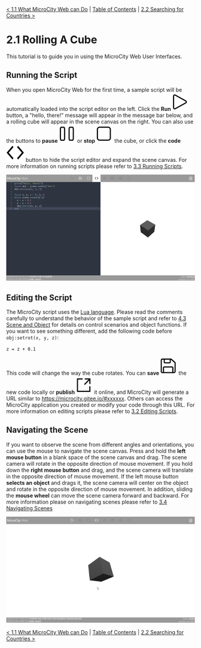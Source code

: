 [< 1.1 What MicroCity Web can Do](1.1_what_microcity_web_can_do.md) | [Table of Contents](readme.md) | [2.2 Searching for Countries >](2.2_searching_for_countries.md)

# 2.1 Rolling A Cube
This tutorial is to guide you in using the MicroCity Web User Interfaces.

## Running the Script
When you open MicroCity Web for the first time, a sample script will be automatically loaded into the script editor on the left. Click the **Run**![play](../img/play.svg) button, a "hello, there!" message will appear in the message bar below, and a rolling cube will appear in the scene canvas on the right. You can also use the buttons to **pause**![pause](../img/pause.svg) or **stop**![stop](../img/stop.svg) the cube, or click the **code**![code](../img/code.svg)  button to hide the script editor and expand the scene canvas. For more information on running scripts please refer to [3.3 Running Scripts](3.3_running_scripts.md).

![rolling cube](./img/rolling_cube.png)

## Editing the Script
The MicroCity script uses the <a href="https://www.lua.org/manual/5.4/manual.html" target="_blank">Lua language</a>. Please read the comments carefully to understand the behavior of the sample script and refer to [4.3 Scene and Object](4.3_scene_and_object.md) for details on control scenarios and object functions. If you want to see something different, add the following code before `obj:setrot(x, y, z)`:
```
z = z + 0.1
```
This code will change the way the cube rotates. You can **save**![save](../img/save.svg) the new code locally or **publish**![publish](../img/publish.svg) it online, and MicroCity will generate a URL similar to https://microcity.gitee.io/#xxxxxx. Others can access the MicroCity application you created or modify your code through this URL. For more information on editing scripts please refer to [3.2 Editing Scripts](3.2_editing_scripts.md).


## Navigating the Scene
If you want to observe the scene from different angles and orientations, you can use the mouse to navigate the scene canvas. Press and hold the **left mouse button** in a blank space of the scene canvas and drag. The scene camera will rotate in the opposite direction of mouse movement. If you hold down the **right mouse button** and drag, and the scene camera will translate in the opposite direction of mouse movement. If the left mouse button **selects an object** and drags it, the scene camera will center on the object and rotate in the opposite direction of mouse movement. In addition, sliding the **mouse wheel** can move the scene camera forward and backward. For more information please on navigating scenes please refer to [3.4 Navigating Scenes](3.4_navigating_scenes.md)

![](./img/navigating_cube.apng)

[< 1.1 What MicroCity Web can Do](1.1_what_microcity_web_can_do.md) | [Table of Contents](readme.md) | [2.2 Searching for Countries >](2.2_searching_for_countries.md)